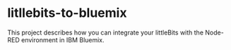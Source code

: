 # litllebits-to-bluemix
This project describes how you can integrate your littleBits with the Node-RED environment in IBM Bluemix.
